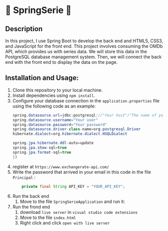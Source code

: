# 🍿 SpringSerie 🎥

## Description

In this project, I use Spring Boot to develop the back end and HTML5, CSS3, and JavaScript for the front end. This project involves consuming the OMDb API, which provides us with series data. We will store this data in the PostgreSQL database management system. Then, we will connect the back end with the front end to display the data on the page.

## Installation and Usage:

1. Clone this repository to your local machine.
2. Install dependencies using `npm install`.
3. Configure your database connection in the `application.properties` file using the following code as an example:
    ```java
    spring.datasource.url=jdbc:postgresql://"Your host"/"The name of your database"
    spring.datasource.username="Your user"
    spring.datasource.password="Your password"
    spring.datasource.driver-class-name=org.postgresql.Driver
    hibernate.dialect=org.hibernate.dialect.HSQLDialect
    
    spring.jpa.hibernate.ddl-auto=update
    spring.jpa.show-sql=true
    spring.jpa.format-sql=true
    })
4. register at `https://www.exchangerate-api.com/`
5. Write the password that arrived in your email in this code in the file `Principal` :
   ```Java
       private final String API_KEY = "YOUR_API_KEY";
7. Run the back end
    1. Move to the file `SpringSerieApplication` and run it:
8. Run the frond end
    1. download `live server` in `visual studio code extensions`
    2. Move to the file `index.html`
    3. Right click and click `open with live server`
   
